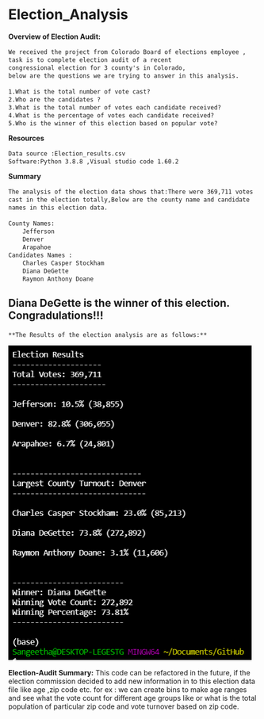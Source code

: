 # Election_Analysis

**Overview of Election Audit:**

    We received the project from Colorado Board of elections employee , 
    task is to complete election audit of a recent 
    congressional election for 3 county's in Colorado,
    below are the questions we are trying to answer in this analysis.

    1.What is the total number of vote cast?
    2.Who are the candidates ?
    3.What is the total number of votes each candidate received? 
    4.What is the percentage of votes each candidate received?
    5.Who is the winner of this election based on popular vote?

**Resources**

    Data source :Election_results.csv
    Software:Python 3.8.8 ,Visual studio code 1.60.2

**Summary**
   
    The analysis of the election data shows that:There were 369,711 votes cast in the election totally,Below are the county name and candidate names in this election data.
    
    County Names:
        Jefferson
        Denver
        Arapahoe
    Candidates Names :
        Charles Casper Stockham 
        Diana DeGette
        Raymon Anthony Doane
    
## Diana DeGette is the winner of this election. Congradulations!!!
 
    **The Results of the election analysis are as follows:**
![output](Resources/Pypoll_output_final.PNG)  


**Election-Audit Summary:**
    This code can be refactored in the future, if the election commission decided to add new information in to this election data file like age ,zip code etc. for ex : we can create bins to make age ranges and see what the vote count for different age groups like or what is the total population of particular zip code and vote turnover based on zip code.

    


